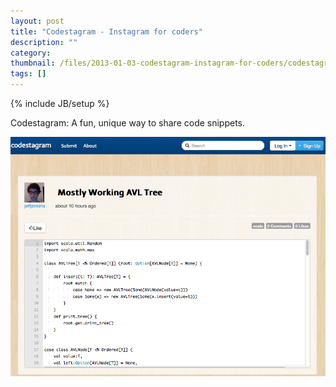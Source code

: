 ```yaml
---
layout: post
title: "Codestagram - Instagram for coders"
description: ""
category: 
thumbnail: /files/2013-01-03-codestagram-instagram-for-coders/codestagram.png
tags: []
---
```

{% include JB/setup %}

Codestagram: A fun, unique way to share code snippets.

![Codestagram](/files/2013-01-03-codestagram-instagram-for-coders/codestagram.png)
